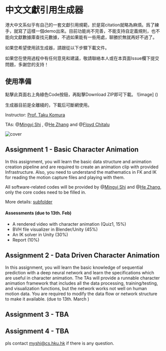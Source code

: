 # 中文文獻引用生成器
港大中文系似乎有自己的一套文獻引用規範，於是寫citation就略為麻煩。爲了練手，就寫了這樣一個demo出來。目前功能尚不完善，不能支持自定義規則，也不能向文獻數據庫查找元數據，不過如果能有一些用處，聊勝於無就再好不過了。

如果您希望使用該生成器，請跟從以下步驟下載文件。

如果您在使用過程中有任何意見和建議，敬請聯絡本人或在本頁面Issue欄下提交問題，多謝您的支持！

## 使用準備
點擊此頁面右上角綠色Code按鈕，再點擊Download ZIP即可下載。
![image] ()

生成器目前是全離綫的，下載后可斷網使用。

Instructor: [Prof. Taku Komura](https://www.cs.hku.hk/index.php/people/academic-staff/taku)

TAs: @[Mingyi Shi](https://rubbly.cn) , @[He Zhang](https://cghezhang.github.io) and @[Floyd Chitalu](https://github.com/chitalu)

![cover](https://user-images.githubusercontent.com/7709951/150430601-470046fb-7370-48cb-8ee5-af8765b6f064.png)

## Assignment 1 - Basic Character Animation

In this assignment, you will learn the basic data structure and animation creation pipeline and are required to create an animation clip with provided Infrastructure. Also, you need to understand the mathematics in FK and IK for reading the motion capture files and playing with them.

All software-related codes will be provided by @[Mingyi Shi](https://rubbly.cn) and @[He Zhang](https://cghezhang.github.io), only the core codes need to be filled in.

More details: [subfolder](./assignment_1)

#### Assessments (due to 13th. Feb)

* A rendered video with character animation (Quiz1, 15%)
* BVH file visualizer in Blender/Unity (45%)
* An IK solver in Unity (30%)
* Report (10%)



## Assignment 2 - Data Driven Character Animation

In this assignment, you will learn the basic knowledge of sequential prediction with a deep neural network and learn the specifications which are useful in character animation.
The TAs will provide a runnable character animation framework that includes all the data processing, training/testing, and visualization functions, but the network works not well on human motion data. You are required to modify the data flow or network structure to make it available. (due to 13th. March )



## Assignment 3 - TBA

## Assignment 4 - TBA





pls contact myshi@cs.hku.hk if there is any question.
